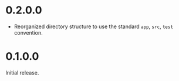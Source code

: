 # 0.2.0.0

* Reorganized directory structure to use the standard `app`, `src`, `test` convention.

# 0.1.0.0

Initial release.
